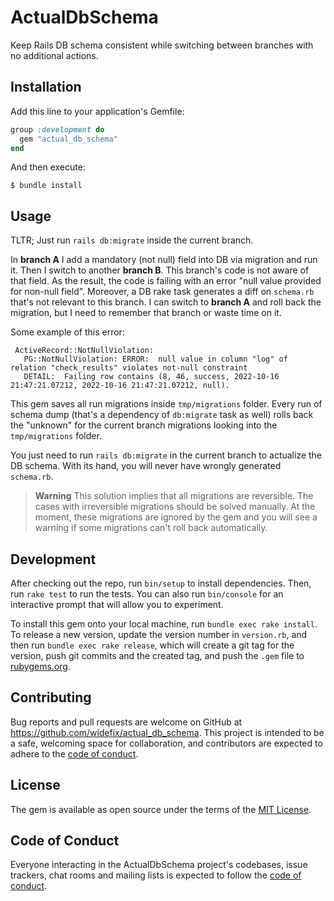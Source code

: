 # ActualDbSchema

Keep Rails DB schema consistent while switching between branches with no additional actions.

## Installation

Add this line to your application's Gemfile:

```ruby
group :development do
  gem "actual_db_schema"
end
```

And then execute:

    $ bundle install

## Usage

TLTR; Just run `rails db:migrate` inside the current branch.

In **branch A** I add a mandatory (not null) field into DB via migration and run it.
Then I switch to another **branch B**. This branch's code is not aware of that field.
As the result, the code is failing with an error "null value provided for non-null field".
Moreover, a DB rake task generates a diff on `schema.rb` that's not relevant to this branch.
I can switch to **branch A** and roll back the migration, but I need to remember that branch or waste time on it.

Some example of this error:

     ActiveRecord::NotNullViolation:
       PG::NotNullViolation: ERROR:  null value in column "log" of relation "check_results" violates not-null constraint
       DETAIL:  Failing row contains (8, 46, success, 2022-10-16 21:47:21.07212, 2022-10-16 21:47:21.07212, null).

This gem saves all run migrations inside `tmp/migrations` folder.
Every run of schema dump (that's a dependency of `db:migrate` task as well) rolls back the "unknown" for the current branch migrations
looking into the `tmp/migrations` folder.

You just need to run `rails db:migrate` in the current branch to actualize the DB schema. With its hand, you will never have wrongly generated `schema.rb`.

> **Warning**
> This solution implies that all migrations are reversible. The cases with irreversible migrations should be solved manually. At the moment, these migrations are ignored by the gem and you will see a warning if some migrations can't roll back automatically.

## Development

After checking out the repo, run `bin/setup` to install dependencies. Then, run `rake test` to run the tests. You can also run `bin/console` for an interactive prompt that will allow you to experiment.

To install this gem onto your local machine, run `bundle exec rake install`. To release a new version, update the version number in `version.rb`, and then run `bundle exec rake release`, which will create a git tag for the version, push git commits and the created tag, and push the `.gem` file to [rubygems.org](https://rubygems.org).

## Contributing

Bug reports and pull requests are welcome on GitHub at https://github.com/widefix/actual_db_schema. This project is intended to be a safe, welcoming space for collaboration, and contributors are expected to adhere to the [code of conduct](https://github.com/widefix/actual_db_schema/blob/master/CODE_OF_CONDUCT.md).

## License

The gem is available as open source under the terms of the [MIT License](https://opensource.org/licenses/MIT).

## Code of Conduct

Everyone interacting in the ActualDbSchema project's codebases, issue trackers, chat rooms and mailing lists is expected to follow the [code of conduct](https://github.com/widefix/actual_db_schema/blob/master/CODE_OF_CONDUCT.md).
